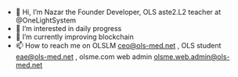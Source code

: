 - 👋 Hi, I’m Nazar the Founder Developer, OLS aste2.L2 teacher at @OneLightSystem
- 👀 I’m interested in daily progress
- 🌱 I’m currently improving blockchain
- 📫 How to reach me on OLSLM ceo@ols-med.net ,   OLS student eae@ols-med.net , olsme.com web admin olsme.web.admin@ols-med.net
<!---
OneLightSystem/OneLightSystem is a ✨ special ✨ repository because its `README.md` (this file) appears on your GitHub profile.
You can click the Preview link to take a look at your changes.
--->
